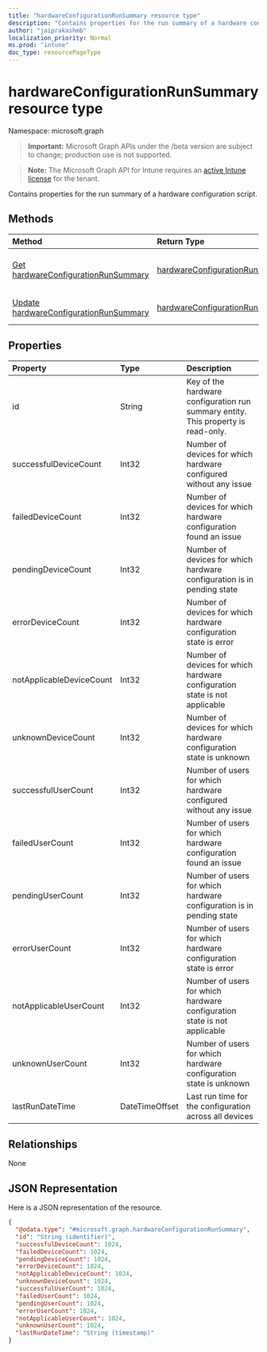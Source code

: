 ```yaml
---
title: "hardwareConfigurationRunSummary resource type"
description: "Contains properties for the run summary of a hardware configuration script."
author: "jaiprakashmb"
localization_priority: Normal
ms.prod: "intune"
doc_type: resourcePageType
---
```


# hardwareConfigurationRunSummary resource type

Namespace: microsoft.graph

> **Important:** Microsoft Graph APIs under the /beta version are subject to change; production use is not supported.

> **Note:** The Microsoft Graph API for Intune requires an [active Intune license](https://go.microsoft.com/fwlink/?linkid=839381) for the tenant.

Contains properties for the run summary of a hardware configuration script.

## Methods
|Method|Return Type|Description|
|:---|:---|:---|
|[Get hardwareConfigurationRunSummary](../api/intune-deviceconfig-hardwareconfigurationrunsummary-get.md)|[hardwareConfigurationRunSummary](../resources/intune-deviceconfig-hardwareconfigurationrunsummary.md)|Read properties and relationships of the [hardwareConfigurationRunSummary](../resources/intune-deviceconfig-hardwareconfigurationrunsummary.md) object.|
|[Update hardwareConfigurationRunSummary](../api/intune-deviceconfig-hardwareconfigurationrunsummary-update.md)|[hardwareConfigurationRunSummary](../resources/intune-deviceconfig-hardwareconfigurationrunsummary.md)|Update the properties of a [hardwareConfigurationRunSummary](../resources/intune-deviceconfig-hardwareconfigurationrunsummary.md) object.|

## Properties
|Property|Type|Description|
|:---|:---|:---|
|id|String|Key of the hardware configuration run summary entity. This property is read-only.|
|successfulDeviceCount|Int32|Number of devices for which hardware configured without any issue|
|failedDeviceCount|Int32|Number of devices for which hardware configuration found an issue|
|pendingDeviceCount|Int32|Number of devices for which hardware configuration is in pending state|
|errorDeviceCount|Int32|Number of devices for which hardware configuration state is error|
|notApplicableDeviceCount|Int32|Number of devices for which hardware configuration state is not applicable|
|unknownDeviceCount|Int32|Number of devices for which hardware configuration state is unknown|
|successfulUserCount|Int32|Number of users for which hardware configured without any issue|
|failedUserCount|Int32|Number of users for which hardware configuration found an issue|
|pendingUserCount|Int32|Number of users for which hardware configuration is in pending state|
|errorUserCount|Int32|Number of users for which hardware configuration state is error|
|notApplicableUserCount|Int32|Number of users for which hardware configuration state is not applicable|
|unknownUserCount|Int32|Number of users for which hardware configuration state is unknown|
|lastRunDateTime|DateTimeOffset|Last run time for the configuration across all devices|

## Relationships
None

## JSON Representation
Here is a JSON representation of the resource.
<!-- {
  "blockType": "resource",
  "keyProperty": "id",
  "@odata.type": "microsoft.graph.hardwareConfigurationRunSummary"
}
-->
``` json
{
  "@odata.type": "#microsoft.graph.hardwareConfigurationRunSummary",
  "id": "String (identifier)",
  "successfulDeviceCount": 1024,
  "failedDeviceCount": 1024,
  "pendingDeviceCount": 1024,
  "errorDeviceCount": 1024,
  "notApplicableDeviceCount": 1024,
  "unknownDeviceCount": 1024,
  "successfulUserCount": 1024,
  "failedUserCount": 1024,
  "pendingUserCount": 1024,
  "errorUserCount": 1024,
  "notApplicableUserCount": 1024,
  "unknownUserCount": 1024,
  "lastRunDateTime": "String (timestamp)"
}
```
